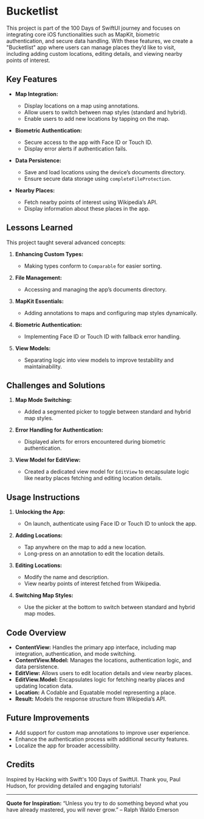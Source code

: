 # Bucketlist

This project is part of the 100 Days of SwiftUI journey and focuses on integrating core iOS functionalities such as MapKit, biometric authentication, and secure data handling. With these features, we create a "Bucketlist" app where users can manage places they’d like to visit, including adding custom locations, editing details, and viewing nearby points of interest.

## Key Features

- **Map Integration:**
  - Display locations on a map using annotations.
  - Allow users to switch between map styles (standard and hybrid).
  - Enable users to add new locations by tapping on the map.

- **Biometric Authentication:**
  - Secure access to the app with Face ID or Touch ID.
  - Display error alerts if authentication fails.

- **Data Persistence:**
  - Save and load locations using the device’s documents directory.
  - Ensure secure data storage using `completeFileProtection`.

- **Nearby Places:**
  - Fetch nearby points of interest using Wikipedia’s API.
  - Display information about these places in the app.

## Lessons Learned

This project taught several advanced concepts:

1. **Enhancing Custom Types:**
   - Making types conform to `Comparable` for easier sorting.

2. **File Management:**
   - Accessing and managing the app’s documents directory.

3. **MapKit Essentials:**
   - Adding annotations to maps and configuring map styles dynamically.

4. **Biometric Authentication:**
   - Implementing Face ID or Touch ID with fallback error handling.

5. **View Models:**
   - Separating logic into view models to improve testability and maintainability.

## Challenges and Solutions

1. **Map Mode Switching:**
   - Added a segmented picker to toggle between standard and hybrid map styles.

2. **Error Handling for Authentication:**
   - Displayed alerts for errors encountered during biometric authentication.

3. **View Model for EditView:**
   - Created a dedicated view model for `EditView` to encapsulate logic like nearby places fetching and editing location details.

## Usage Instructions

1. **Unlocking the App:**
   - On launch, authenticate using Face ID or Touch ID to unlock the app.

2. **Adding Locations:**
   - Tap anywhere on the map to add a new location.
   - Long-press on an annotation to edit the location details.

3. **Editing Locations:**
   - Modify the name and description.
   - View nearby points of interest fetched from Wikipedia.

4. **Switching Map Styles:**
   - Use the picker at the bottom to switch between standard and hybrid map modes.

## Code Overview

- **ContentView:** Handles the primary app interface, including map integration, authentication, and mode switching.
- **ContentView.Model:** Manages the locations, authentication logic, and data persistence.
- **EditView:** Allows users to edit location details and view nearby places.
- **EditView.Model:** Encapsulates logic for fetching nearby places and updating location data.
- **Location:** A Codable and Equatable model representing a place.
- **Result:** Models the response structure from Wikipedia’s API.

## Future Improvements

- Add support for custom map annotations to improve user experience.
- Enhance the authentication process with additional security features.
- Localize the app for broader accessibility.

## Credits

Inspired by Hacking with Swift's 100 Days of SwiftUI. Thank you, Paul Hudson, for providing detailed and engaging tutorials!

---

**Quote for Inspiration:**
“Unless you try to do something beyond what you have already mastered, you will never grow.” – Ralph Waldo Emerson
